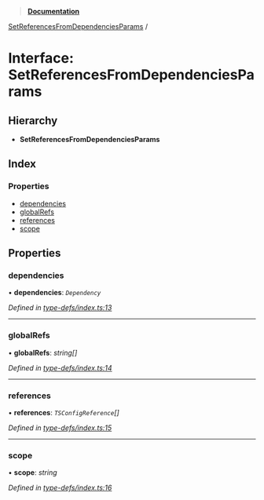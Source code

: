 > **[Documentation](../README.md)**

[SetReferencesFromDependenciesParams](setreferencesfromdependenciesparams.md) /

# Interface: SetReferencesFromDependenciesParams

## Hierarchy

* **SetReferencesFromDependenciesParams**

## Index

### Properties

* [dependencies](setreferencesfromdependenciesparams.md#dependencies)
* [globalRefs](setreferencesfromdependenciesparams.md#globalrefs)
* [references](setreferencesfromdependenciesparams.md#references)
* [scope](setreferencesfromdependenciesparams.md#scope)

## Properties

###  dependencies

• **dependencies**: *`Dependency`*

*Defined in [type-defs/index.ts:13](https://github.com/dylanaubrey/repodog/blob/699e9fd/packages/build-references/src/type-defs/index.ts#L13)*

___

###  globalRefs

• **globalRefs**: *string[]*

*Defined in [type-defs/index.ts:14](https://github.com/dylanaubrey/repodog/blob/699e9fd/packages/build-references/src/type-defs/index.ts#L14)*

___

###  references

• **references**: *`TSConfigReference`[]*

*Defined in [type-defs/index.ts:15](https://github.com/dylanaubrey/repodog/blob/699e9fd/packages/build-references/src/type-defs/index.ts#L15)*

___

###  scope

• **scope**: *string*

*Defined in [type-defs/index.ts:16](https://github.com/dylanaubrey/repodog/blob/699e9fd/packages/build-references/src/type-defs/index.ts#L16)*